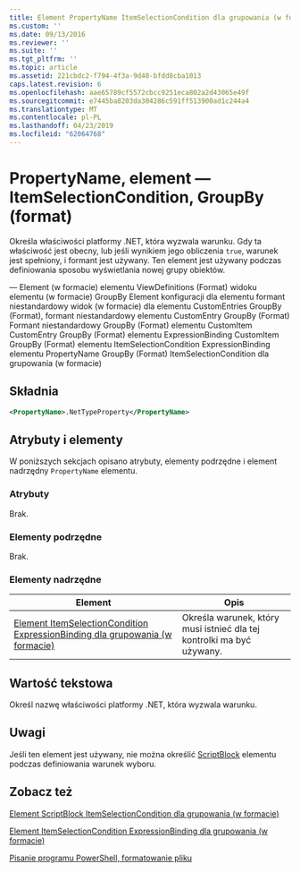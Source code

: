 ```yaml
---
title: Element PropertyName ItemSelectionCondition dla grupowania (w formacie) | Dokumentacja firmy Microsoft
ms.custom: ''
ms.date: 09/13/2016
ms.reviewer: ''
ms.suite: ''
ms.tgt_pltfrm: ''
ms.topic: article
ms.assetid: 221cbdc2-f794-4f3a-9d40-bfdd8cba1013
caps.latest.revision: 6
ms.openlocfilehash: aae65789cf5572cbcc9251eca802a2d43065e49f
ms.sourcegitcommit: e7445ba8203da304286c591ff513900ad1c244a4
ms.translationtype: MT
ms.contentlocale: pl-PL
ms.lasthandoff: 04/23/2019
ms.locfileid: "62064768"
---
```

# <a name="propertyname-element-for-itemselectioncondition-for-groupby-format"></a>PropertyName, element — ItemSelectionCondition, GroupBy (format)

Określa właściwości platformy .NET, która wyzwala warunku. Gdy ta właściwość jest obecny, lub jeśli wynikiem jego obliczenia `true`, warunek jest spełniony, i formant jest używany. Ten element jest używany podczas definiowania sposobu wyświetlania nowej grupy obiektów.

— Element (w formacie) elementu ViewDefinitions (Format) widoku elementu (w formacie) GroupBy Element konfiguracji dla elementu formant niestandardowy widok (w formacie) dla elementu CustomEntries GroupBy (Format), formant niestandardowy elementu CustomEntry GroupBy (Format) Formant niestandardowy GroupBy (Format) elementu CustomItem CustomEntry GroupBy (Format) elementu ExpressionBinding CustomItem GroupBy (Format) elementu ItemSelectionCondition ExpressionBinding elementu PropertyName GroupBy (Format) ItemSelectionCondition dla grupowania (w formacie)

## <a name="syntax"></a>Składnia

```xml
<PropertyName>.NetTypeProperty</PropertyName>
```

## <a name="attributes-and-elements"></a>Atrybuty i elementy

W poniższych sekcjach opisano atrybuty, elementy podrzędne i element nadrzędny `PropertyName` elementu.

### <a name="attributes"></a>Atrybuty

Brak.

### <a name="child-elements"></a>Elementy podrzędne

Brak.

### <a name="parent-elements"></a>Elementy nadrzędne

|Element|Opis|
|-------------|-----------------|
|[Element ItemSelectionCondition ExpressionBinding dla grupowania (w formacie)](./itemselectioncondition-element-for-expressionbinding-for-groupby-format.md)|Określa warunek, który musi istnieć dla tej kontrolki ma być używany.|

## <a name="text-value"></a>Wartość tekstowa

Określ nazwę właściwości platformy .NET, która wyzwala warunku.

## <a name="remarks"></a>Uwagi

Jeśli ten element jest używany, nie można określić [ScriptBlock](./scriptblock-element-for-itemselectioncondition-for-groupby-format.md) elementu podczas definiowania warunek wyboru.

## <a name="see-also"></a>Zobacz też

[Element ScriptBlock ItemSelectionCondition dla grupowania (w formacie)](./scriptblock-element-for-itemselectioncondition-for-groupby-format.md)

[Element ItemSelectionCondition ExpressionBinding dla grupowania (w formacie)](./itemselectioncondition-element-for-expressionbinding-for-groupby-format.md)

[Pisanie programu PowerShell, formatowanie pliku](./writing-a-powershell-formatting-file.md)
